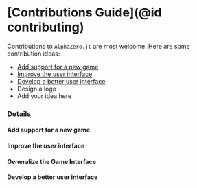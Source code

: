 # [Contributions Guide](@id contributing)

Contributions to `AlphaZero.jl` are most welcome. Here are some contribution
ideas:

  - [Add support for a new game](@ref)
  - [Improve the user interface](@ref)
  - [Develop a better user interface](@ref)
  - Design a logo
  - Add your idea here

### Details

#### Add support for a new game

#### Improve the user interface

#### Generalize the Game Interface

#### Develop a better user interface
